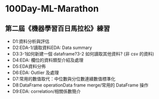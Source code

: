 # 100Day-ML-Marathon
## 第二屆《機器學習百日馬拉松》練習
* D1:資料分析與評估
* D2:EDA-1/讀取資料EDA: Data summary
* D3:3-1如何新建一個 dataframe?3-2 如何讀取其他資料? (非 csv 的資料)
* D4:EDA: 欄位的資料類型介紹及處理
* D5:EDA資料分佈
* D6:EDA: Outlier 及處理
* D7:常用的數值取代：中位數與分位數連續數值標準化
* D8:DataFrame operationData frame merge/常用的 DataFrame 操作
* D9:EDA: correlation/相關係數簡介
